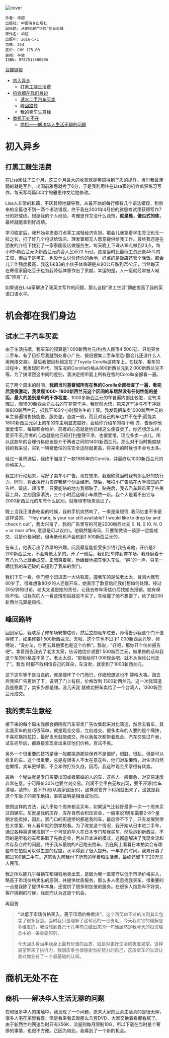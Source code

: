 ![cover](https://img9.doubanio.com/view/subject/s/public/s28349265.jpg)

    作者: 华超
    出版社: 中国海关出版社
    副标题: 从0到1的“华式”创业思维
    原作名: 华超
    出版年: 2016-5-1
    页数: 254
    定价: CNY 175.00
    装帧: 平装
    ISBN: 9787517500896

[豆瓣链接](https://book.douban.com/subject/26673111/)

- [初入异乡](#初入异乡)
  - [打黑工赚生活费](#打黑工赚生活费)
- [机会都在我们身边](#机会都在我们身边)
  - [试水二手汽车买卖](#试水二手汽车买卖)
  - [峰回路转](#峰回路转)
  - [我的卖车生意经](#我的卖车生意经)
- [商机无处不在](#商机无处不在)
  - [商机——解决华人生活无聊的问题](#商机解决华人生活无聊的问题)

# 初入异乡
## 打黑工赚生活费
在Lisa家住了三个月，这三个月最大的收获就是英语得到了质的提升。当时我最薄弱的就是写作，出国前雅思就考了6分，于是我利用住在Lisa家的机会疯狂练习写作，每天写两篇500字的雅思作文给她修改。

Lisa人非常的和蔼，不厌其烦地辅导我，从最开始的每行都有几个语法错误，到后来的全篇也不到一两个语法错误，终于我在2001年4月份的雅思考试里获得写作7分的好成绩。根据我的个人经验，考雅思作文没什么诀窍，**就是练，傻瓜式的练**，最终就能拿到好成绩。

学习稳定后，我开始寻思着打点零工减轻经济负担。那会儿我拿着学生签证也无一技之长，打了好几个电话给饭店、理发室都无人愿意提供给我工作。最终我还是在朋友的介绍下找到了一家泰国饭店做服务生，每天晚上下课从18点做到23点，每小时5新西兰元(5新西兰元约合人民币22.5元)。这是当时比最低工资还低45%的工资，但由于是黑工，也没什么讨价还价的余地，好点的是饭店还管个晚饭。那会儿工作强度极高，我这1米83的小伙子体重硬是从90公斤跌到75公斤，当然每天在寄宿家庭吃豆子也为我降低体重作出了贡献。幸运的是，人一瘦就经常被人喊成“帅哥”了。

如果说在Lisa家解决了我英文写作的问题，那么这段“黑工生涯”彻底提高了我的英语口语水平。

# 机会都在我们身边
## 试水二手汽车买卖
由于生活拮据，我买车的预算是1 000新西兰元(约合人民币4 500元)，只能买台二手车。有了目标后我就到处看小广告、报纸搜集二手车信息(那会儿还没什么人 用网络交易)，最后我把目标锁定在了Toyota Corolla这款车上。在找车、看车的过程中，我发现同年代、同车况的Corolla价格从800新西兰元到2 000新西兰元不等。为了搞清楚这中间的差别，我决定把市面上所有在售的Corolla全部看一遍。

花了两个周末的时间，**我把当时基督城所有在售的Corolla全部检查了一遍，看完后我很激动，我发现1000- 1800新西兰元这个区间的车居然没有任何性能的差距，最大的差别是车的干净程度**，1000多新西兰元的车普遍内部比较脏，没有清理过，而1800新西兰元左右的车非常干净。我恍然大悟，原来这干净与不干净就值800新西兰元，抵我干160个小时服务生的工资。我发现把车卖1000新西兰元的车主普遍销售技能差，服务差，态度一般，而且对自己的车也并不在乎;而能卖1800新西兰元以上的车的车主明显态度好，会给你介绍车的每个地 方，告诉你他很爱惜车，每周都会维护。前者的心态就是他已经这么便宜卖了，你还想怎么样，爱买不买;后者的心态就是他已经打扫整理干净，也很爱惜，理应多卖一点儿。所以这款车的合理价格应该是介于两者之间的1400新西兰元。那么对于当时极度缺钱的我来说，买到一辆被低估的车安全边际就更高，将来卖的时候也不会亏太多。

经过一番筛选后，我终于瞄准了一款1985年的Corolla，并最终以1000新西兰元的价格买入。

我立即行动起来，写好了卖车小广告。现在想来，我很欣慰当时我有那么好的执行力，同时，将此执行力贯穿我整个创业经历。随后，我把小广告贴在大学校园的广告栏、饭店、超市里，只要能贴的地方我都贴了。贴完后，我去汽车超市买了些美容工具，立刻回家清洗，三个小时后这辆小车焕然一新。我个人是看不出它与2000新西兰元的车有什么区别，就等待市场来验证了。

晚上当我正准备吃饭的时候，我的手机突然响了，一看是条短信, 我冋忆差不多是这样说的， “Hey mate, is your car still available? I would like to drop by and check it out”，我太兴奋了，我的广告里写的可是2200新西兰元 0. N. 0 (0. N. 0 = or near offer, 意思是可以议价)。他既然能询问，只要稍微谈一谈那一定能成交，只是价格问题，但再低他也不会砍到1 500新西兰元的。

在车上，他表示出了浓厚的兴趣，问我最低能接受多少钱?我告诉他，开价是2 200新西兰元，不会降低太多的。开了一圈后，我们把车停到停车场，我琢磨着十有八九马上就会成交。正暗爽着呢，他缓缓地把车倒入车位，“砰”的一声，只见一辆比我的车还破的车撞到了我车的侧门。

我们下车一看，侧门整个凹进去一大块铁皮。撞我车的是位老太太，目测大概有80岁了。很难想象80岁的人还能开车，她表示了歉意后问我们想如何处理。经过20分钟的讨论，老太太说是她的责任，让我去修车场估价后找她去报销，她有保险不怕。试我车的人一看这情形后就说不买了，车给撞了他不想要了，给了我200新西兰元算是赔偿。

## 峰回路转
回到家后，我联系了修车场安排估价，然后立刻驱车过去，师傅告诉我这个门不值得修了，如果修要1 500新西兰元。天啦，这个车也不过才1 000新西兰元呀，师傅说，“没办法，你再去其他家也是这个价格”。我说，“好吧，那你开个估价报告吧”。拿着报告我去了老太太家，告诉她估价说要1 500新西兰元，如果修的话和我这个车的价格差不多了。老太太说，“那我给你1 000现金吧，就不从保险公司走了”。我当 时都不敢相信自己的耳朵，车没卖，就拿到了1000新西兰元。

这下这车等于是白送的，就是撞坏了个门而已，仔细想想这也不 算啥大事。回去后我把广告更新了下，说明了门上有损，价格改到 1500新西兰元。这一次我知道我是稳赢了，卖多少都是赚。没几天我 就成功把车卖给了一个台湾人，1300新西兰元成交。

## 我的卖车生意经
接下来的每个周末我都会把所有汽车买卖广告收集起来对比筛选，然后去看车，其实我买车的技巧很简单，就是现金交易，立刻成交。很多卖车的人要的是个痛快，不喜欢拖拖拉拉，最好当天就能成交，所以我每次都带着现金、汽车交易过户表，试车完毕后，都直接拿现金出来压他们价格，百试不爽。

另外一个很重要的技巧是我一般都挑选那些保养不是很好，很脏、很乱，但是可以修复的车。这个很重要，总是有很多人不太在意这些，他们对车懒惰，对生活自然也懒惰，卖车更懒惰，不会和你打持久战，因而，我这种现金买家很有优势。

最后一个秘诀就是专门买要出国或者离婚的人的车，这些人一般很急，对交易速度非常在意。宁可降价30%也要立刻交易。利润不会平白无故出现，要不开源(给车清理，装饰)，要不节流(从卖家这压价)，这样双管齐下利润就出来了。这就是我这个车贩子的卖车绝招，事实证明是相当成功的。

依照这样的方法，我几乎每个周末都会买车，如果运气比较好最多一次一个周末买过四辆车。车就是我的库存，库存自然会积压资金，一般来说1辆车需要2-8个星期才能卖掉，因此，家门口的街道停的都是我的车，最后停不下了，只有发展到停在大学里，有人看车就约到学校看。为了改变这个情况，我开始从日本进二手车，通过各种渠道我找到了一个可信的华人在日本专门帮我买车，然后运到新西兰，不同的是所有的车都采取了先收定金，再从日本进的模式，这彻底解决了我现金流和库存及仓库的问题。终于我从最初的A己跑去找车，到在网上看看日本拍卖会有哪些车在拍就可以做生意的程度，水平得到了很大提升。一年多的时间，我累计卖了超过100辆二手车。这笔收入帮我付了所有的学费和生活费，最终还留下了20万元人民币。

我之所以能几乎每辆车都赚钱地卖出去，是因为我一直坚守以低于市场价格买入，略高于市场价格卖出的原则，并提供优质服务。那么多人愿意找我买车，很重要的一点是我除了提供车本身，还提供了很多附加值的服务。在很多人抱怨车不好卖，客户挑剔的时候，我反而认为这是个机会。

再回首

>**“以低于市场价格买入，高于市场价格卖出”**，这个再简单不过的法则其实包含了很多智慧。当时我只是理解了这句话的一点皮毛，今天我对它的理解是多维度的，我没想到自己十几年前总结出来的一句话居然是我今天的投资理念中的一条重要原则。
>
>今天回头看当年我身上最有价值的品质，就是对更好生活的极度渴望。这种渴望带来了执行力，我很庆幸也很感谢当初努力的自己，这段卖车的生涯让我对商业有了一个最基础的认知。

# 商机无处不在
## 商机——解决华人生活无聊的问题
在和很多华人的接触中，我发现了一个问题，原来大家的业余生活真的是很无聊，很多人宅在家里看碟，但是看来看去就那么几套DVD，大家交换着看都看腻了。由于新西兰的网速当时只有256K，流量则每月限制10G，所以下载在当时是个奢侈的事情，也很不方便。正因为如此，我看到了一个新的机会。



























